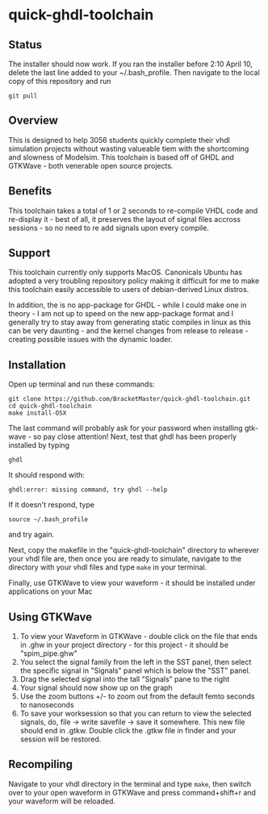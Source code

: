# quick-ghdl-toolchain
## Status
The installer should now work. If you ran the installer before 2:10 April 10, delete the last line added to your ~/.bash_profile. Then navigate to the local copy of this repository and run

    git pull
   
## Overview
This is designed to help 3056 students quickly complete their vhdl simulation projects without wasting valueable tiem with the shortcoming and slowness of Modelsim. This toolchain is based off of GHDL and GTKWave - both venerable open source projects.
## Benefits
This toolchain takes a total of 1 or 2 seconds to re-compile VHDL code and re-display it - best of all, it preserves the layout of signal files accross sessions - so no need to re add signals upon every compile.
## Support
This toolchain currently only supports MacOS. Canonicals Ubuntu has adopted a very troubling repository policy making it difficult for me to make this toolchain easily accessible to users of debian-derived Linux distros.

In addition, the is no app-package for GHDL - while I could make one in theory - I am not up to speed on the new app-package format and I generally try to stay away from generating static compiles in linux as this can be very daunting - and the kernel changes from release to release - creating possible issues with the dynamic loader.
## Installation
Open up terminal and run these commands:

    git clone https://github.com/BracketMaster/quick-ghdl-toolchain.git
    cd quick-ghdl-toolchain
    make install-OSX
The last command will probably ask for your password when installing gtk-wave - so pay close attention! Next, test that ghdl has been properly installed by typing 

    ghdl
It should respond with: 
    
    ghdl:error: missing command, try ghdl --help
If it doesn't respond, type 

    source ~/.bash_profile 
and try again.

Next, copy the makefile in the "quick-ghdl-toolchain" directory to wherever your vhdl file are, then once you are ready to simulate, navigate to the directory with your vhdl files and type `make` in your terminal.

Finally, use GTKWave to view your waveform - it should be installed under applications on your Mac
## Using GTKWave
1. To view your Waveform in GTKWave - double click on the file that ends in .ghw in your project directory - for this project - it should be "spim_pipe.ghw"
2. You select the signal family from the left in the SST panel, then select the specific signal in "Signals" panel which is below the "SST" panel.
3. Drag the selected signal into the tall "Signals" pane to the right
4. Your signal should now show up on the graph
5. Use the zoom buttons +/- to zoom out from the default femto seconds to nanoseconds
6. To save your worksession so that you can return to view the selected signals, do, file -> write savefile -> save it somewhere. This new file should end in .gtkw. Double click the .gtkw file in finder and your session will be restored.
## Recompiling
Navigate to your vhdl directory in the terminal and type `make`, then switch over to your open waveform in GTKWave and press command+shift+r and your waveform will be reloaded.
